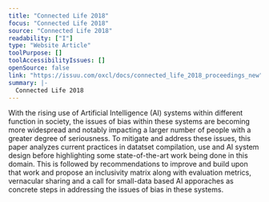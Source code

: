 ```yaml
---
title: "Connected Life 2018"
focus: "Connected Life 2018"
source: "Connected Life 2018"
readability: ["I"]
type: "Website Article"
toolPurpose: []
toolAccessibilityIssues: []
openSource: false
link: "https://issuu.com/oxcl/docs/connected_life_2018_proceedings_new"
summary: |-
  Connected Life 2018
---
```

With the rising use of Artificial Intelligence (AI) systems within different function in society, the issues of bias within these systems are becoming more widespread and notably impacting a larger number of people with a greater degree of seriousness. To mitigate and address these issues, this paper analyzes current practices in datatset compilation, use and AI system design before highlighting some state-of-the-art work being done in this domain. This is followed by recommendations to improve and build upon that work and propose an inclusivity matrix along with evaluation metrics, vernacular sharing and a call for small-data based AI apporaches as concrete steps in addressing the issues of bias in these systems. 
